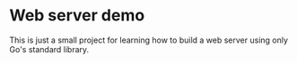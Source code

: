# Web server demo

This is just a small project for learning how to build a web server using only Go's
standard library.
